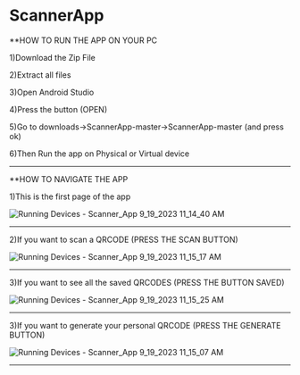 # ScannerApp
**HOW TO RUN THE APP ON YOUR PC

1)Download the Zip File

2)Extract all files

3)Open Android Studio 

4)Press the button (OPEN) 

5)Go to downloads->ScannerApp-master->ScannerApp-master (and press ok)

6)Then Run the app on Physical or Virtual device

--------------------------------------------------------------------------------------------------------------------------------------------------------------------

**HOW TO NAVIGATE THE APP

1)This is the first page of the app

![Running Devices - Scanner_App 9_19_2023 11_14_40 AM](https://github.com/St0011/MedicalApp/assets/59256689/e3898963-f48c-448a-8ef3-3a5939ee63d2)

--------------------------------------------------------------------------------------------------------------------------------------------------------------------

2)If you want to scan a QRCODE (PRESS THE SCAN BUTTON)

![Running Devices - Scanner_App 9_19_2023 11_15_17 AM](https://github.com/St0011/MedicalApp/assets/59256689/bc8c3e3e-ddbc-4db1-acec-fa74fc99e97b)

--------------------------------------------------------------------------------------------------------------------------------------------------------------------

3)If you want to see all the saved QRCODES (PRESS THE BUTTON SAVED)

![Running Devices - Scanner_App 9_19_2023 11_15_25 AM](https://github.com/St0011/MedicalApp/assets/59256689/940c2c0b-3856-4d2e-ac6d-f8f0dfdfeb51)

--------------------------------------------------------------------------------------------------------------------------------------------------------------------

3)If you want to generate your personal QRCODE (PRESS THE GENERATE BUTTON)

![Running Devices - Scanner_App 9_19_2023 11_15_07 AM](https://github.com/St0011/MedicalApp/assets/59256689/69543b49-e75f-4c67-bcc7-c432655dd93b)

--------------------------------------------------------------------------------------------------------------------------------------------------------------------

